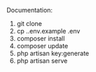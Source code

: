 Documentation:
1. git clone
2. cp .\.env.example .env
3. composer install
4. composer update
5. php artisan key:generate
6. php artisan serve
